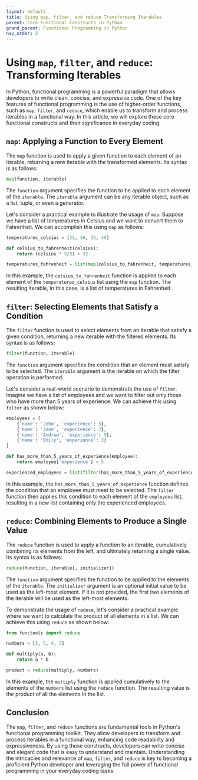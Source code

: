 ```yaml
---
layout: default
title: Using map, filter, and reduce Transforming Iterables
parent: Core Functional Constructs in Python
grand_parent: Functional Programming in Python
nav_order: 3
---
```

# Using `map`, `filter`, and `reduce`: Transforming Iterables

In Python, functional programming is a powerful paradigm that allows developers to write clean, concise, and expressive code. One of the key features of functional programming is the use of higher-order functions, such as `map`, `filter`, and `reduce`, which enable us to transform and process iterables in a functional way. In this article, we will explore these core functional constructs and their significance in everyday coding.

## `map`: Applying a Function to Every Element

The `map` function is used to apply a given function to each element of an iterable, returning a new iterable with the transformed elements. Its syntax is as follows:

```python
map(function, iterable)
```

The `function` argument specifies the function to be applied to each element of the `iterable`. The `iterable` argument can be any iterable object, such as a list, tuple, or even a generator.

Let's consider a practical example to illustrate the usage of `map`. Suppose we have a list of temperatures in Celsius and we want to convert them to Fahrenheit. We can accomplish this using `map` as follows:

```python
temperatures_celsius = [25, 30, 35, 40]

def celsius_to_fahrenheit(celsius):
    return (celsius * 9/5) + 32

temperatures_fahrenheit = list(map(celsius_to_fahrenheit, temperatures_celsius))
```

In this example, the `celsius_to_fahrenheit` function is applied to each element of the `temperatures_celsius` list using the `map` function. The resulting iterable, in this case, is a list of temperatures in Fahrenheit.

## `filter`: Selecting Elements that Satisfy a Condition

The `filter` function is used to select elements from an iterable that satisfy a given condition, returning a new iterable with the filtered elements. Its syntax is as follows:

```python
filter(function, iterable)
```

The `function` argument specifies the condition that an element must satisfy to be selected. The `iterable` argument is the iterable on which the filter operation is performed.

Let's consider a real-world scenario to demonstrate the use of `filter`. Imagine we have a list of employees and we want to filter out only those who have more than 5 years of experience. We can achieve this using `filter` as shown below:

```python
employees = [
    {'name': 'John', 'experience': 3},
    {'name': 'Jane', 'experience': 7},
    {'name': 'Andrew', 'experience': 9},
    {'name': 'Emily', 'experience': 2}
]

def has_more_than_5_years_of_experience(employee):
    return employee['experience'] > 5

experienced_employees = list(filter(has_more_than_5_years_of_experience, employees))
```

In this example, the `has_more_than_5_years_of_experience` function defines the condition that an employee must meet to be selected. The `filter` function then applies this condition to each element of the `employees` list, resulting in a new list containing only the experienced employees.

## `reduce`: Combining Elements to Produce a Single Value

The `reduce` function is used to apply a function to an iterable, cumulatively combining its elements from the left, and ultimately returning a single value. Its syntax is as follows:

```python
reduce(function, iterable[, initializer])
```

The `function` argument specifies the function to be applied to the elements of the `iterable`. The `initializer` argument is an optional initial value to be used as the left-most element. If it is not provided, the first two elements of the iterable will be used as the left-most elements.

To demonstrate the usage of `reduce`, let's consider a practical example where we want to calculate the product of all elements in a list. We can achieve this using `reduce` as shown below:

```python
from functools import reduce

numbers = [2, 5, 4, 3]

def multiply(a, b):
    return a * b

product = reduce(multiply, numbers)
```

In this example, the `multiply` function is applied cumulatively to the elements of the `numbers` list using the `reduce` function. The resulting value is the product of all the elements in the list.

## Conclusion

The `map`, `filter`, and `reduce` functions are fundamental tools in Python's functional programming toolkit. They allow developers to transform and process iterables in a functional way, enhancing code readability and expressiveness. By using these constructs, developers can write concise and elegant code that is easy to understand and maintain. Understanding the intricacies and relevance of `map`, `filter`, and `reduce` is key to becoming a proficient Python developer and leveraging the full power of functional programming in your everyday coding tasks.